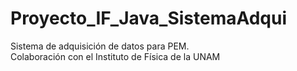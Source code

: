 # Proyecto_IF_Java_SistemaAdqui
Sistema de adquisición de datos para PEM.<br>
Colaboración con el Instituto de Física de la UNAM<br>

